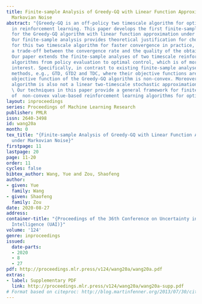 ```yaml
---
title: Finite-sample Analysis of Greedy-GQ with Linear Function Approximation under
  Markovian Noise
abstract: "{Greedy-GQ is an off-policy two timescale algorithm for optimal control
  in reinforcement learning. This paper develops the first finite-sample analysis
  for the Greedy-GQ algorithm with linear function approximation under Markovian noise.
  Our finite-sample analysis provides theoretical justification for choosing stepsizes
  for this two timescale algorithm for faster convergence in practice, and suggests
  a trade-off between the convergence rate and the quality of the obtained policy.
  Our paper extends the finite-sample analyses of two timescale reinforcement learning
  algorithms from policy evaluation to optimal control, which is of more practical
  interest. Specifically, in contrast to existing finite-sample analyses for two timescale
  methods, e.g., GTD, GTD2 and TDC, where their objective functions are convex, the
  objective function of the Greedy-GQ algorithm is non-convex. Moreover, the Greedy-GQ
  algorithm is also not a linear two-timescale stochastic approximation algorithm.
  \ Our techniques in this paper provide a general framework for finite-sample analysis
  of  non-convex value-based reinforcement learning algorithms for optimal control.}"
layout: inproceedings
series: Proceedings of Machine Learning Research
publisher: PMLR
issn: 2640-3498
id: wang20a
month: 0
tex_title: "{Finite-sample Analysis of Greedy-GQ with Linear Function Approximation
  under Markovian Noise}"
firstpage: 11
lastpage: 20
page: 11-20
order: 11
cycles: false
bibtex_author: Wang, Yue and Zou, Shaofeng
author:
- given: Yue
  family: Wang
- given: Shaofeng
  family: Zou
date: 2020-08-27
address: 
container-title: "{Proceedings of the 36th Conference on Uncertainty in Artificial
  Intelligence (UAI)}"
volume: '124'
genre: inproceedings
issued:
  date-parts:
  - 2020
  - 8
  - 27
pdf: http://proceedings.mlr.press/v124/wang20a/wang20a.pdf
extras:
- label: Supplementary PDF
  link: http://proceedings.mlr.press/v124/wang20a/wang20a-supp.pdf
# Format based on citeproc: http://blog.martinfenner.org/2013/07/30/citeproc-yaml-for-bibliographies/
---
```

